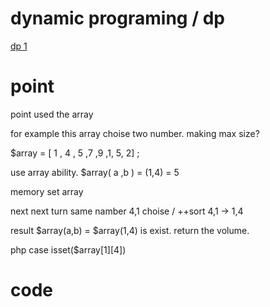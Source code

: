 # dynamic programing / dp


[dp 1](http://dai1741.github.io/maximum-algo-2012/docs/dynamic-programming/)


# point

point used the array

for example this array choise two number. 
making max size?

$array = [ 1 , 4 , 5 ,7 ,9 ,1, 5, 2] ;

use array ability.
$array( a ,b ) = (1,4) = 5

memory set array

next next turn same namber  4,1 choise / ++sort 4,1 -> 1,4

result $array(a,b) = $array(1,4) is exist. return the volume.

php case isset($array[1][4])

# code







